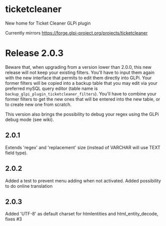 # ticketcleaner
New home for Ticket Cleaner GLPi plugin

Currently mirrors https://forge.glpi-project.org/projects/ticketcleaner


# Release 2.0.3
Beware that, when upgrading from a version lower than 2.0.0, this new release will not keep your existing filters. You'll have to input them again with the new interface that permits to edit them directly into GLPi.
Your former filters will be copied into a backup table that you may edit via your preferred mySQL query editor (table name is `backup_glpi_plugin_ticketcleaner_filters`).
You'll have to combine your former filters to get the new ones that will be entered into the new table, or to create new one from scratch.

This version also brings the possibility to debug your regex using the GLPi debug mode (see wiki).

## 2.0.1
Extends 'regex' and 'replacement' size (instead of VARCHAR will use TEXT field type).

## 2.0.2
Added a test to prevent menu adding when not activated.
Added possibility to do online translation

## 2.0.3
Added 'UTF-8' as default charset for htmlentities and html_entity_decode, fixes #3
